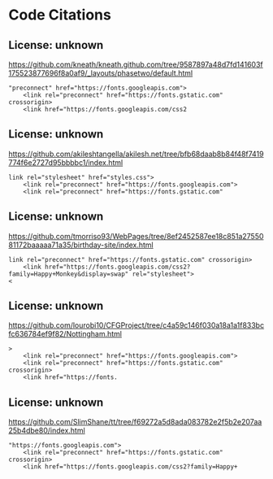 # Code Citations

## License: unknown
https://github.com/kneath/kneath.github.com/tree/9587897a48d7fd141603f175523877696f8a0af9/_layouts/phasetwo/default.html

```
"preconnect" href="https://fonts.googleapis.com">
    <link rel="preconnect" href="https://fonts.gstatic.com" crossorigin>
    <link href="https://fonts.googleapis.com/css2
```


## License: unknown
https://github.com/akileshtangella/akilesh.net/tree/bfb68daab8b84f48f7419774f6e2727d95bbbbc1/index.html

```
link rel="stylesheet" href="styles.css">
    <link rel="preconnect" href="https://fonts.googleapis.com">
    <link rel="preconnect" href="https://fonts.gstatic.com"
```


## License: unknown
https://github.com/tmorriso93/WebPages/tree/8ef2452587ee18c851a2755081172baaaaa71a35/birthday-site/index.html

```
link rel="preconnect" href="https://fonts.gstatic.com" crossorigin>
    <link href="https://fonts.googleapis.com/css2?family=Happy+Monkey&display=swap" rel="stylesheet">
<
```


## License: unknown
https://github.com/lourobi10/CFGProject/tree/c4a59c146f030a18a1a1f833bcfc636784ef9f82/Nottingham.html

```
>
    <link rel="preconnect" href="https://fonts.googleapis.com">
    <link rel="preconnect" href="https://fonts.gstatic.com" crossorigin>
    <link href="https://fonts.
```


## License: unknown
https://github.com/SlimShane/tt/tree/f69272a5d8ada083782e2f5b2e207aa25b4dbe80/index.html

```
"https://fonts.googleapis.com">
    <link rel="preconnect" href="https://fonts.gstatic.com" crossorigin>
    <link href="https://fonts.googleapis.com/css2?family=Happy+
```

